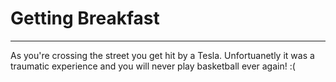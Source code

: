 # Getting Breakfast
---

As you're crossing the street you get hit by a Tesla. Unfortuanetly it was a traumatic experience and you will never play basketball ever again! :(
